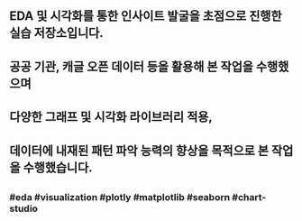 ##
## EDA 및 시각화를 통한 인사이트 발굴을 초점으로 진행한 실습 저장소입니다.
## 공공 기관, 캐글 오픈 데이터 등을 활용해 본 작업을 수행했으며
## 다양한 그래프 및 시각화 라이브러리 적용,
## 데이터에 내재된 패턴 파악 능력의 향상을 목적으로 본 작업을 수행했습니다.
##
### #eda #visualization #plotly #matplotlib #seaborn #chart-studio
##
